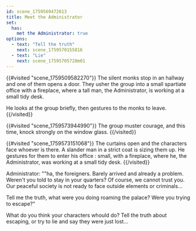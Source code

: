 ```yaml
---
id: scene_1759569472613
title: Meet the Administrator
set:
  has:
    met the Administrator: true
options:
  - text: "Tell the truth"
    next: scene_1759570155816
  - text: "Lie"
    next: scene_17595705728m01
---
```


{{#visited "scene_1759509582270"}}
  The silent monks stop in an hallway and one of them opens a door. They usher the group into a small spartiate office with a fireplace, where a tall man, the Administrator, is working at a small tidy desk.

He looks at the group briefly, then gestures to the monks to leave.
{{/visited}}

{{#visited "scene_1759573944990"}}
  The group muster courage, and this time, knock strongly on the window glass.
{{/visited}}

{{#visited "scene_1759573151068"}}
  The curtains open and the characters face whoever is there. A slander man in a strict coat is sizing them up. He gestures for them to enter his office : small, with a fireplace, where he, the Administrator, was working at a small tidy desk.
{{/visited}}

Administrator: ""ha, the foreigners. Barely arrived and already a problem. Weren't you told to stay in your quarters? Of course, we cannot trust you. Our peaceful society is not ready to face outside elements or criminals...

Tell me the truth, what were you doing roaming the palace? Were you trying to escape?"

What do you think your characters whould do? Tell the truth about escaping, or try to lie and say they were just lost...